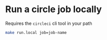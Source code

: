 # Run a circle job locally

Requires the `circleci` cli tool in your path

```sh
make run.local job=job-name
```
